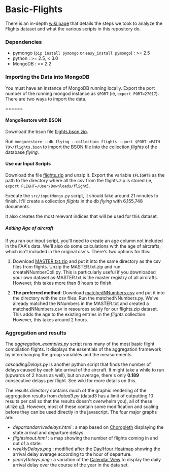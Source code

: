Basic-Flights
=============

There is an in-depth [wiki page](http://github.com/10gen-interns/big-data-exploration/wiki/Basic-Analysis-on-Flights-Dataset) that details the steps we took to 
analyze the Flights dataset and what the various scripts in this repository do.

### Dependencies
* pymongo (`pip install pymongo` or `easy_install pymongo`) : >= 2.5
* python :  >= 2.5, < 3.0
* MongoDB : >= 2.2

### Importing the Data into MongoDB

You must have an instance of MongoDB running locally. Export the port number of the running mongod instance as `$PORT` (ie, `export PORT=27017`). 
There are two ways to import the data.

======
#### MongoRestore with BSON 
Download the bson file [flights.bson.zip](http://s3.amazonaws.com/big-data-wiki/flights.bson.zip). 

Run `mongorestore --db flying --collection flights --port $PORT <PATH TO>/flights.bson` to import the BSON file into the collection *flights* of the database *flying*. 

#### Use our Input Scripts

Download the file [flights.zip](http://s3.amazonaws.com/big-data-wiki/flights.zip) and unzip it. Export the variable `$FLIGHTS` as the path to the directory where all the csv from the flights.zip is stored (ie, `export FLIGHT=/User/Downloads/flight`). 

Execute the `src/inputMongo.py` script, it should take around 21 minutes to finish. It'll create a collection *flights* in the db *flying* with 6,155,748 documents.

It also creates the most relevant indices that will be used for this dataset. 

##### Adding Age of aircraft
If you ran our input script, you'll need to create an age column not included in the FAA's data. We'll also do some calculations with the age of aircrafts, which isn't included in the original csv's. There's two options for this:

1. Download [MASTER.txt.zip](http://s3.amazonaws.com/big-data-wiki/MASTER.txt.zip) and put it into the same directory as the csv files from flights. Unzip the MASTER.txt.zip and run createNNumberColl.py. This is particularly useful if you downloaded your own dataset as MASTER.txt is the master registry of all aircrafts. However, this takes more than 8 hours to finish.

2. **The preferred method**: Download [matchedNNumbers.csv](http://s3.amazonaws.com/big-data-wiki/matchedNNumbers.csv) and put it into the directory with the csv files. Run the matchedNNumbers.py. We've already matched the NNumbers in the MASTER.txt and created a matchedNNumbers.csv in resources solely for our flights.zip dataset. This adds the age to the existing entries in the *flights* collection. However, this takes around 2 hours.  

### Aggregation and results 

The *aggregation_examples.py* script runs many of the most basic flight compilation flights. It displays the essentials of the aggregation framework by interchanging the group variables and the measurements. 

*cascadingDelays.py* is another python script that finds the number of delays caused by each late arrival of the aircraft. It might take a while to run (upwards of 2 hours as well), but on average, there's only **0.189** consecutive delays per flight. See wiki for more details on this.

The results directory contains much of the graphic rendering of the aggregation results from *datad3.py* (datad3 has a limit of outputting 10 results per call so that the results doesn't overwhelm you), all of these utilize [d3](http://d3js.org). However, most of these contain some modification and scaling before they can be used directly in the javascript. The four major graphs are:
* *departandarrivedelays.html* : a map based on [Choropleth](http://bl.ocks.org/4060606) displaying the state arrival and departure delays.
* *flightsinout.html* : a map showing the number of flights coming in and out of a state.
* *weeklyDelays.png* : modified after the [Day/Hour Heatmap](http://bl.ocks.org/tjdecke/5558084) showing the arrival delay average according to the hour of departure.
* *yearlyDelays.png* : a variation of the [Calendar View](http://blo.ocks.org/mbostock/4063318) to display the daily arrival delay over the course of the year in the data set. 

